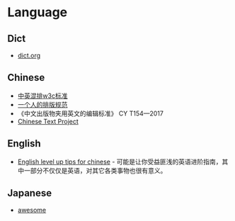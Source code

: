 # Language

## Dict
- [dict.org](https://dict.org)

## Chinese
- [中英混排w3c标准](https://github.com/byoungd/English-level-up-tips-for-Chinese)
- [一个人的排版规范](https://github.com/sparanoid/chinese-copywriting-guidelines)
- 《中文出版物夹用英文的编辑标准》 CY T154—2017
- [Chinese Text Project](https://ctext.org/)

## English

- [English level up tips for chinese](https://github.com/byoungd/English-level-up-tips-for-Chinese) - 可能是让你受益匪浅的英语进阶指南，其中一部分不仅仅是英语，对其它各类事物也很有意义。

## Japanese

- [awesome](https://github.com/yudataguy/Awesome-Japanese)

